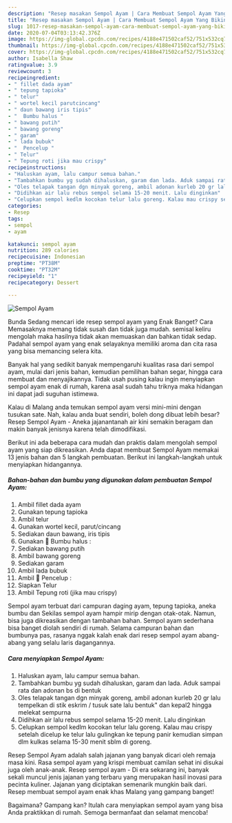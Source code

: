 ```yaml
---
description: "Resep masakan Sempol Ayam | Cara Membuat Sempol Ayam Yang Bikin Ngiler"
title: "Resep masakan Sempol Ayam | Cara Membuat Sempol Ayam Yang Bikin Ngiler"
slug: 1017-resep-masakan-sempol-ayam-cara-membuat-sempol-ayam-yang-bikin-ngiler
date: 2020-07-04T03:13:42.376Z
image: https://img-global.cpcdn.com/recipes/4188e471502caf52/751x532cq70/sempol-ayam-foto-resep-utama.jpg
thumbnail: https://img-global.cpcdn.com/recipes/4188e471502caf52/751x532cq70/sempol-ayam-foto-resep-utama.jpg
cover: https://img-global.cpcdn.com/recipes/4188e471502caf52/751x532cq70/sempol-ayam-foto-resep-utama.jpg
author: Isabella Shaw
ratingvalue: 3.9
reviewcount: 3
recipeingredient:
- " fillet dada ayam"
- " tepung tapioka"
- " telur"
- " wortel kecil parutcincang"
- " daun bawang iris tipis"
- "  Bumbu halus "
- " bawang putih"
- " bawang goreng"
- " garam"
- " lada bubuk"
- "  Pencelup "
- " Telur"
- " Tepung roti jika mau crispy"
recipeinstructions:
- "Haluskan ayam, lalu campur semua bahan."
- "Tambahkan bumbu yg sudah dihaluskan, garam dan lada. Aduk sampai rata dan adonan bs di bentuk"
- "Oles telapak tangan dgn minyak goreng, ambil adonan kurleb 20 gr lalu tempelkan di stik eskrim / tusuk sate lalu bentuk&#34; dan kepal2 hingga melekat sempurna"
- "Didihkan air lalu rebus sempol selama 15-20 menit. Lalu dinginkan"
- "Celupkan sempol kedlm kocokan telur lalu goreng. Kalau mau crispy setelah dicelup ke telur lalu gulingkan ke tepung panir kemudian simpan dlm kulkas selama 15-30 menit sblm di goreng."
categories:
- Resep
tags:
- sempol
- ayam

katakunci: sempol ayam 
nutrition: 289 calories
recipecuisine: Indonesian
preptime: "PT38M"
cooktime: "PT32M"
recipeyield: "1"
recipecategory: Dessert

---
```



![Sempol Ayam](https://img-global.cpcdn.com/recipes/4188e471502caf52/751x532cq70/sempol-ayam-foto-resep-utama.jpg)

Bunda Sedang mencari ide resep sempol ayam yang Enak Banget? Cara Memasaknya memang tidak susah dan tidak juga mudah. semisal keliru mengolah maka hasilnya tidak akan memuaskan dan bahkan tidak sedap. Padahal sempol ayam yang enak selayaknya memiliki aroma dan cita rasa yang bisa memancing selera kita.

Banyak hal yang sedikit banyak mempengaruhi kualitas rasa dari sempol ayam, mulai dari jenis bahan, kemudian pemilihan bahan segar, hingga cara membuat dan menyajikannya. Tidak usah pusing kalau ingin menyiapkan sempol ayam enak di rumah, karena asal sudah tahu triknya maka hidangan ini dapat jadi suguhan istimewa.

Kalau di Malang anda temukan sempol ayam versi mini-mini dengan tusukan sate. Nah, kalau anda buat sendiri, boleh dong dibuat lebih besar? Resep Sempol Ayam - Aneka jajanantanah air kini semakin beragam dan makin banyak jenisnya karena telah dimodifikasi.


Berikut ini ada beberapa cara mudah dan praktis dalam mengolah sempol ayam yang siap dikreasikan. Anda dapat membuat Sempol Ayam memakai 13 jenis bahan dan 5 langkah pembuatan. Berikut ini langkah-langkah untuk menyiapkan hidangannya.

<!--inarticleads1-->

##### Bahan-bahan dan bumbu yang digunakan dalam pembuatan Sempol Ayam:

1. Ambil  fillet dada ayam
1. Gunakan  tepung tapioka
1. Ambil  telur
1. Gunakan  wortel kecil, parut/cincang
1. Sediakan  daun bawang, iris tipis
1. Gunakan  🧅 Bumbu halus :
1. Sediakan  bawang putih
1. Ambil  bawang goreng
1. Sediakan  garam
1. Ambil  lada bubuk
1. Ambil  🧅 Pencelup :
1. Siapkan  Telur
1. Ambil  Tepung roti (jika mau crispy)


Sempol ayam terbuat dari campuran daging ayam, tepung tapioka, aneka bumbu dan Sekilas sempol ayam hampir mirip dengan otak-otak. Namun, bisa juga dikreasikan dengan tambahan bahan. Sempol ayam sederhana bisa banget diolah sendiri di rumah. Selama campuran bahan dan bumbunya pas, rasanya nggak kalah enak dari resep sempol ayam abang-abang yang selalu laris dagangannya. 

<!--inarticleads2-->

##### Cara menyiapkan Sempol Ayam:

1. Haluskan ayam, lalu campur semua bahan.
1. Tambahkan bumbu yg sudah dihaluskan, garam dan lada. Aduk sampai rata dan adonan bs di bentuk
1. Oles telapak tangan dgn minyak goreng, ambil adonan kurleb 20 gr lalu tempelkan di stik eskrim / tusuk sate lalu bentuk&#34; dan kepal2 hingga melekat sempurna
1. Didihkan air lalu rebus sempol selama 15-20 menit. Lalu dinginkan
1. Celupkan sempol kedlm kocokan telur lalu goreng. Kalau mau crispy setelah dicelup ke telur lalu gulingkan ke tepung panir kemudian simpan dlm kulkas selama 15-30 menit sblm di goreng.


Resep Sempol Ayam adalah salah jajanan yang banyak dicari oleh remaja masa kini. Rasa sempol ayam yang krispi membuat camilan sehat ini disukai juga oleh anak-anak. Resep sempol ayam - Di era sekarang ini, banyak sekali muncul jenis jajanan yang terbaru yang merupakan hasil inovasi para pecinta kuliner. Jajanan yang diciptakan semenarik mungkin baik dari. Resep membuat sempol ayam enak khas Malang yang gampang banget! 

Bagaimana? Gampang kan? Itulah cara menyiapkan sempol ayam yang bisa Anda praktikkan di rumah. Semoga bermanfaat dan selamat mencoba!

